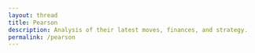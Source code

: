 ```yaml
---
layout: thread
title: Pearson
description: Analysis of their latest moves, finances, and strategy. 
permalink: /pearson
---
```

